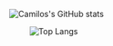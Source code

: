 <!-- Center the first GitHub stats card -->
<p align="center">
  <img src="https://github-readme-stats-camiloarangos-projects.vercel.app/api?username=CamiloArango&show_icons=true&theme=dark" alt="Camilos's GitHub stats">
</p>

<!-- Container for the two GitHub stats cards below -->
<div align="center" style="display: flex; flex-wrap: wrap; justify-content: center;">
  <!-- GitHub stats card 1 -->
  <div style="flex: 1; margin-right: 10px;">
    <img src="https://github-readme-stats-camiloarangos-projects.vercel.app/api/top-langs/?username=CamiloArango&layout=compact&theme=dark" alt="Top Langs">
  </div>
</div>
